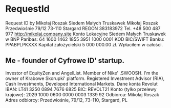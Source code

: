 # RequestId
Request ID by Mikołaj Roszak
Siedem Małych Truskawek
Mikołaj Roszak
Przedwiośnie 79/12
73-110 Stargard
REGON 383183972
Tel. +48 500 487 977
http://mikolaj.company.site
Konto Lokacyjne Siedem Małych Truskawek w BNP Paribas: 64 1600 1462 1855 3951 1000 0001
KOD BIC/SWIFT Banku: PPABPLPKXXX
Kapitał założycielski 5 000 000.00 zł. Wpłaciłem w całości.
## Me - founder of Cyfrowe ID' startup. 
Investor of EquityZen and AngelList. 
Member of Nike' .SWOOSH. 
I'm the owner of Krabowe Skorupki' platform.
Registered Investment Advisor (RIA), Cash Investments, Developed International Markets. 
Dane konta Revolut
IBAN: LT41 3250 0894 7676 6825
BIC: REVOLT21
Konto (tylko przelewy krajowe): 2029 1000 0600 0000 0003 1339 92
Odbiorca: Mikołaj Roszak
Adres odbiorcy: Przedwiośnie, 79/12, 73-110, Stargard, PL

